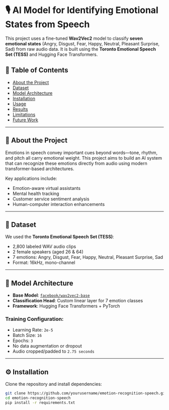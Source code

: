 # 🎙️ AI Model for Identifying Emotional States from Speech

This project uses a fine-tuned **Wav2Vec2** model to classify **seven emotional states** (Angry, Disgust, Fear, Happy, Neutral, Pleasant Surprise, Sad) from raw audio data. It is built using the **Toronto Emotional Speech Set (TESS)** and Hugging Face Transformers.

## 📌 Table of Contents
- [About the Project](#about-the-project)
- [Dataset](#dataset)
- [Model Architecture](#model-architecture)
- [Installation](#installation)
- [Usage](#usage)
- [Results](#results)
- [Limitations](#limitations)
- [Future Work](#future-work)

---

## 📖 About the Project

Emotions in speech convey important cues beyond words—tone, rhythm, and pitch all carry emotional weight. This project aims to build an AI system that can recognize these emotions directly from audio using modern transformer-based architectures.

Key applications include:
- Emotion-aware virtual assistants
- Mental health tracking
- Customer service sentiment analysis
- Human-computer interaction enhancements

---

## 📁 Dataset

We used the **Toronto Emotional Speech Set (TESS)**:
- 2,800 labeled WAV audio clips
- 2 female speakers (aged 26 & 64)
- 7 emotions: Angry, Disgust, Fear, Happy, Neutral, Pleasant Surprise, Sad
- Format: 16kHz, mono-channel

---

## 🧠 Model Architecture

- **Base Model**: [`facebook/wav2vec2-base`](https://huggingface.co/facebook/wav2vec2-base)
- **Classification Head**: Custom linear layer for 7 emotion classes
- **Framework**: Hugging Face Transformers + PyTorch

### Training Configuration:
- Learning Rate: `2e-5`
- Batch Size: `16`
- Epochs: `3`
- No data augmentation or dropout
- Audio cropped/padded to `2.75 seconds`

---

## ⚙️ Installation

Clone the repository and install dependencies:

```bash
git clone https://github.com/yourusername/emotion-recognition-speech.git
cd emotion-recognition-speech
pip install -r requirements.txt
